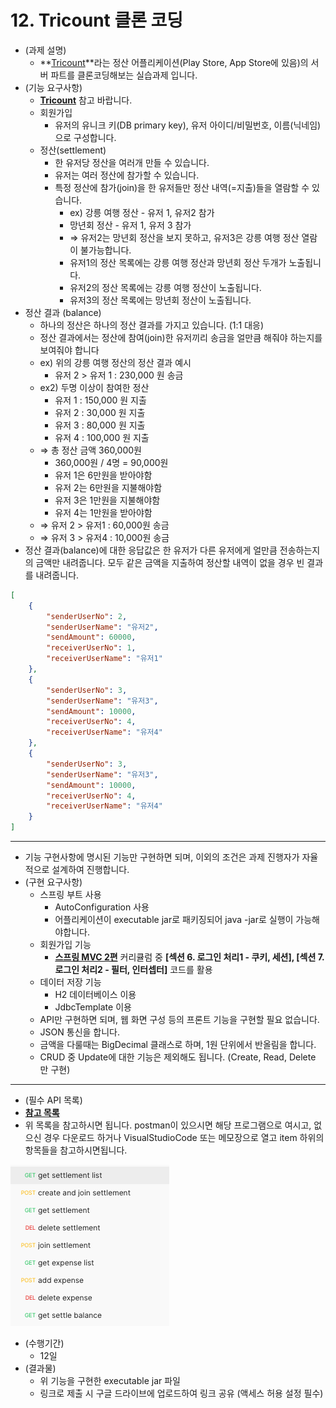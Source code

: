 # 12. Tricount 클론 코딩

- (과제 설명)
    - **[Tricount](https://www.tricount.com/en/)**라는 정산 어플리케이션(Play Store, App Store에 있음)의 서버 파트를 클론코딩해보는 실습과제 입니다.
- (기능 요구사항)
    - **[Tricount](https://www.tricount.com/en/)** 참고 바랍니다.
    - 회원가입
        - 유저의 유니크 키(DB primary key), 유저 아이디/비밀번호, 이름(닉네임) 으로 구성합니다.
    - 정산(settlement)
        - 한 유저당 정산을 여러개 만들 수 있습니다.
        - 유저는 여러 정산에 참가할 수 있습니다.
        - 특정 정산에 참가(join)을 한 유저들만 정산 내역(=지출)들을 열람할 수 있습니다.
            - ex) 강릉 여행 정산 - 유저 1, 유저2 참가
            - 망년회 정산 - 유저 1, 유저 3 참가
            - ⇒ 유저2는 망년회 정산을 보지 못하고, 유저3은 강릉 여행 정산 열람이 불가능합니다.
            - 유저1의 정산 목록에는 강릉 여행 정산과 망년회 정산 두개가 노출됩니다.
            - 유저2의 정산 목록에는 강릉 여행 정산이 노출됩니다.
            - 유저3의 정산 목록에는 망년회 정산이 노출됩니다.
- 정산 결과 (balance)
    - 하나의 정산은 하나의 정산 결과를 가지고 있습니다. (1:1 대응)
    - 정산 결과에서는 정산에 참여(join)한 유저끼리 송금을 얼만큼 해줘야 하는지를 보여줘야 합니다
    - ex) 위의 강릉 여행 정산의 정산 결과 예시
        - 유저 2 > 유저 1 : 230,000 원 송금
    - ex2) 두명 이상이 참여한 정산
        - 유저 1 : 150,000 원 지출
        - 유저 2 : 30,000 원 지출
        - 유저 3 : 80,000 원 지출
        - 유저 4 : 100,000 원 지출
    - ⇒ 총 정산 금액 360,000원
        - 360,000원 / 4명 = 90,000원
        - 유저 1은 6만원을 받아야함
        - 유저 2는 6만원을 지불해야함
        - 유저 3은 1만원을 지불해야함
        - 유저 4는 1만원을 받아야함
    - ⇒ 유저 2 > 유저1 : 60,000원 송금
    - ⇒ 유저 3 > 유저4 : 10,000원 송금
- 정산 결과(balance)에 대한 응답값은 한 유저가 다른 유저에게 얼만큼 전송하는지의 금액만 내려줍니다. 모두 같은 금액을 지출하여 정산할 내역이 없을 경우 빈 결과를 내려줍니다.

```json
[
    {
        "senderUserNo": 2,
        "senderUserName": "유저2",
        "sendAmount": 60000,
        "receiverUserNo": 1,
        "receiverUserName": "유저1"
    },
    {
        "senderUserNo": 3,
        "senderUserName": "유저3",
        "sendAmount": 10000,
        "receiverUserNo": 4,
        "receiverUserName": "유저4"
    },
    {
        "senderUserNo": 3,
        "senderUserName": "유저3",
        "sendAmount": 10000,
        "receiverUserNo": 4,
        "receiverUserName": "유저4"
    }
]
```
---

- 기능 구현사항에 명시된 기능만 구현하면 되며, 이외의 조건은 과제 진행자가 자율적으로 설계하여 진행합니다.
- (구현 요구사항)
    - 스프링 부트 사용
        - AutoConfiguration 사용
        - 어플리케이션이 executable jar로 패키징되어 java -jar로 실행이 가능해야합니다.
    - 회원가입 기능
        - **[스프링 MVC 2편](https://www.inflearn.com/course/%EC%8A%A4%ED%94%84%EB%A7%81-mvc-2#curriculum)** 커리큘럼 중 **[섹션 6. 로그인 처리1 - 쿠키, 세션], [섹션 7. 로그인 처리2 - 필터, 인터셉터]** 코드를 활용
    - 데이터 저장 기능
        - H2 데이터베이스 이용
        - JdbcTemplate 이용
    - API만 구현하면 되며, 웹 화면 구성 등의 프론트 기능을 구현할 필요 없습니다.
    - JSON 통신을 합니다.
    - 금액을 다룰때는 BigDecimal 클래스로 하며, 1원 단위에서 반올림을 합니다.
    - CRUD 중 Update에 대한 기능은 제외해도 됩니다. (Create, Read, Delete 만 구현)

---

- (필수 API 목록)
- **[참고 목록](https://prod-files-secure.s3.us-west-2.amazonaws.com/faf1d3be-e3fc-4d9f-92ce-5ba505b2962b/65935d6a-cf77-42e4-a3d6-a61f048f69c5/Tricount_Clone_Assignment.postman_collection.json)**
- 위 목록을 참고하시면 됩니다. postman이 있으시면 해당 프로그램으로 여시고, 없으신 경우 다운로드 하거나 VisualStudioCode 또는 메모장으로 열고 item 하위의 항목들을 참고하시면됩니다.

![download.png](docs/img/download.png)

* (수행기간)
  * 12일
* (결과물)
    * 위 기능을 구현한 executable jar 파일
    * 링크로 제출 시 구글 드라이브에 업로드하여 링크 공유 (액세스 허용 설정 필수)